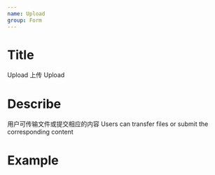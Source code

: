 ```yaml
---
name: Upload
group: Form
---
```


# Title

Upload 上传
Upload

# Describe

用户可传输文件或提交相应的内容
Users can transfer files or submit the corresponding content

# Example
